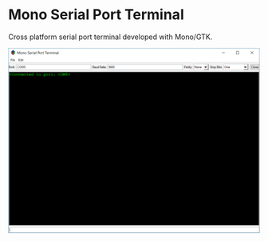 # Mono Serial Port Terminal

Cross platform serial port terminal developed with Mono/GTK.

![Main Screen](https://raw.githubusercontent.com/bjaraujo/MonoSerial/master/trunk/ScreenShots/ss01.png) 


